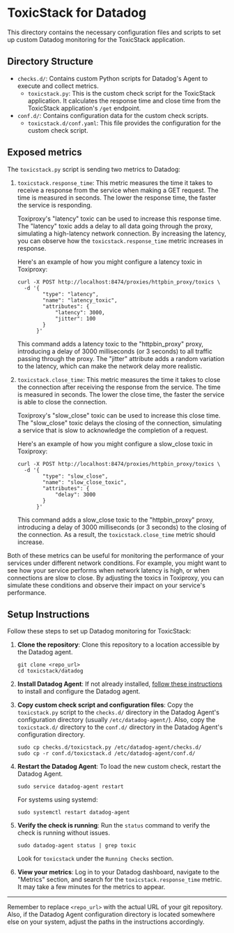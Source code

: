 # ToxicStack for Datadog

This directory contains the necessary configuration files and scripts to set up custom Datadog monitoring for the ToxicStack application.

## Directory Structure

- `checks.d/`: Contains custom Python scripts for Datadog's Agent to execute and collect metrics.
    - `toxicstack.py`: This is the custom check script for the ToxicStack application. It calculates the response time and close time from the ToxicStack application's `/get` endpoint.
- `conf.d/`: Contains configuration data for the custom check scripts.
    - `toxicstack.d/conf.yaml`: This file provides the configuration for the custom check script.
 
## Exposed metrics

The `toxicstack.py` script is sending two metrics to Datadog:

1. `toxicstack.response_time`: This metric measures the time it takes to receive a response from the service when making a GET request. The time is measured in seconds. The lower the response time, the faster the service is responding. 

    Toxiproxy's "latency" toxic can be used to increase this response time. The "latency" toxic adds a delay to all data going through the proxy, simulating a high-latency network connection. By increasing the latency, you can observe how the `toxicstack.response_time` metric increases in response.

    Here's an example of how you might configure a latency toxic in Toxiproxy:
    ```shell
    curl -X POST http://localhost:8474/proxies/httpbin_proxy/toxics \
      -d '{
            "type": "latency",
            "name": "latency_toxic",
            "attributes": {
                "latency": 3000,
                "jitter": 100
            }
          }'
    ```
    This command adds a latency toxic to the "httpbin_proxy" proxy, introducing a delay of 3000 milliseconds (or 3 seconds) to all traffic passing through the proxy. The "jitter" attribute adds a random variation to the latency, which can make the network delay more realistic.

2. `toxicstack.close_time`: This metric measures the time it takes to close the connection after receiving the response from the service. The time is measured in seconds. The lower the close time, the faster the service is able to close the connection.

    Toxiproxy's "slow_close" toxic can be used to increase this close time. The "slow_close" toxic delays the closing of the connection, simulating a service that is slow to acknowledge the completion of a request.

    Here's an example of how you might configure a slow_close toxic in Toxiproxy:
    ```shell
    curl -X POST http://localhost:8474/proxies/httpbin_proxy/toxics \
      -d '{
            "type": "slow_close",
            "name": "slow_close_toxic",
            "attributes": {
                "delay": 3000
            }
          }'
    ```
    This command adds a slow_close toxic to the "httpbin_proxy" proxy, introducing a delay of 3000 milliseconds (or 3 seconds) to the closing of the connection. As a result, the `toxicstack.close_time` metric should increase.

Both of these metrics can be useful for monitoring the performance of your services under different network conditions. For example, you might want to see how your service performs when network latency is high, or when connections are slow to close. By adjusting the toxics in Toxiproxy, you can simulate these conditions and observe their impact on your service's performance.

## Setup Instructions

Follow these steps to set up Datadog monitoring for ToxicStack:

1. **Clone the repository**: Clone this repository to a location accessible by the Datadog agent.

    ```
    git clone <repo_url>
    cd toxicstack/datadog
    ```

2. **Install Datadog Agent**: If not already installed, [follow these instructions](https://docs.datadoghq.com/agent/basic_agent_usage/?tab=agentv6v7) to install and configure the Datadog agent.

3. **Copy custom check script and configuration files**: Copy the `toxicstack.py` script to the `checks.d/` directory in the Datadog Agent's configuration directory (usually `/etc/datadog-agent/`). Also, copy the `toxicstack.d/` directory to the `conf.d/` directory in the Datadog Agent's configuration directory.

    ```
    sudo cp checks.d/toxicstack.py /etc/datadog-agent/checks.d/
    sudo cp -r conf.d/toxicstack.d /etc/datadog-agent/conf.d/
    ```

4. **Restart the Datadog Agent**: To load the new custom check, restart the Datadog Agent.

    ```
    sudo service datadog-agent restart
    ```

    For systems using systemd:

    ```
    sudo systemctl restart datadog-agent
    ```

5. **Verify the check is running**: Run the `status` command to verify the check is running without issues.

    ```
    sudo datadog-agent status | grep toxic
    ```

    Look for `toxicstack` under the `Running Checks` section.

6. **View your metrics**: Log in to your Datadog dashboard, navigate to the "Metrics" section, and search for the `toxicstack.response_time` metric. It may take a few minutes for the metrics to appear.

---

Remember to replace `<repo_url>` with the actual URL of your git repository. Also, if the Datadog Agent configuration directory is located somewhere else on your system, adjust the paths in the instructions accordingly.
